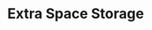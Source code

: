 ---
title: "Extra Space Storage"
url: /cockeysville/extra-space-storage-york-road/
shop: storage rental
---